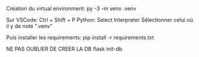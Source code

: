 Création du virtual environment:
py -3 -m venv .venv

Sur VSCode: 
Ctrl + Shift + P
Python: Select Interpreter
Sélectionner celui où il y de noté ".venv"

Puis installer les requirements:
pip install -r requirements.txt


NE PAS OUBLIER DE CREER LA DB
flask init-db